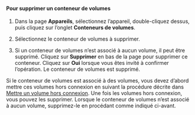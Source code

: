 

#### Pour supprimer un conteneur de volumes

1. Dans la page **Appareils**, sélectionnez l’appareil, double-cliquez dessus, puis cliquez sur l’onglet **Conteneurs de volumes**.

2. Sélectionnez le conteneur de volumes à supprimer.

3. Si un conteneur de volumes n’est associé à aucun volume, il peut être supprimé. Cliquez sur **Supprimer** en bas de la page pour supprimer ce conteneur. Cliquez sur **Oui** lorsque vous êtes invité à confirmer l’opération. Le conteneur de volumes est supprimé.

Si le conteneur de volumes est associé à des volumes, vous devez d’abord mettre ces volumes hors connexion en suivant la procédure décrite dans [Mettre un volume hors connexion](../articles/storsimple/storsimple-manage-volumes.md#take-a-volume-offline). Une fois les volumes hors connexion, vous pouvez les supprimer. Lorsque le conteneur de volumes n’est associé à aucun volume, supprimez-le en procédant comme indiqué ci-avant.

<!---HONumber=62-->